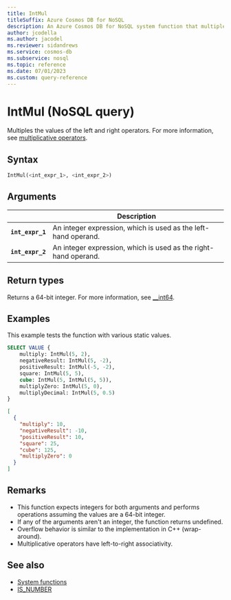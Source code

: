 ```yaml
---
title: IntMul
titleSuffix: Azure Cosmos DB for NoSQL
description: An Azure Cosmos DB for NoSQL system function that multiples two numbers.
author: jcodella
ms.author: jacodel
ms.reviewer: sidandrews
ms.service: cosmos-db
ms.subservice: nosql
ms.topic: reference
ms.date: 07/01/2023
ms.custom: query-reference
---
```


# IntMul (NoSQL query)

Multiples the values of the left and right operators. For more information, see [multiplicative operators](/cpp/cpp/multiplicative-operators-and-the-modulus-operator).

## Syntax

```sql
IntMul(<int_expr_1>, <int_expr_2>)
```

## Arguments

| | Description |
| --- | --- |
| **`int_expr_1`** | An integer expression, which is used as the left-hand operand. |
| **`int_expr_2`** | An integer expression, which is used as the right-hand operand. |

## Return types

Returns a 64-bit integer. For more information, see [__int64](/cpp/cpp/int8-int16-int32-int64).

## Examples

This example tests the function with various static values.

```sql
SELECT VALUE {
    multiply: IntMul(5, 2),
    negativeResult: IntMul(5, -2),
    positiveResult: IntMul(-5, -2),
    square: IntMul(5, 5),
    cube: IntMul(5, IntMul(5, 5)),
    multiplyZero: IntMul(5, 0),
    multiplyDecimal: IntMul(5, 0.5)
}
```

```json
[
  {
    "multiply": 10,
    "negativeResult": -10,
    "positiveResult": 10,
    "square": 25,
    "cube": 125,
    "multiplyZero": 0
  }
]
```

## Remarks

- This function expects integers for both arguments and performs operations assuming the values are a 64-bit integer.
- If any of the arguments aren't an integer, the function returns undefined.
- Overflow behavior is similar to the implementation in C++ (wrap-around).
- Multiplicative operators have left-to-right associativity.

## See also

- [System functions](system-functions.yml)
- [IS_NUMBER](is-number.md)

